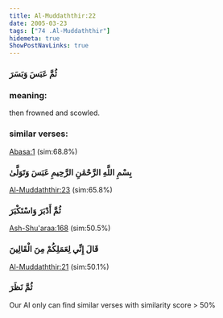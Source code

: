 ```yaml
---
title: Al-Muddaththir:22
date: 2005-03-23
tags: ["74 .Al-Muddaththir"]
hidemeta: true 
ShowPostNavLinks: true 
---
```

### ثُمَّ عَبَسَ وَبَسَرَ
### meaning: 
then frowned and scowled.
### similar verses: 

[Abasa:1](/80/1) (sim:68.8%)

### بِسْمِ اللَّهِ الرَّحْمَٰنِ الرَّحِيمِ عَبَسَ وَتَوَلَّىٰ

[Al-Muddaththir:23](/74/23) (sim:65.8%)

### ثُمَّ أَدْبَرَ وَاسْتَكْبَرَ

[Ash-Shu'araa:168](/26/168) (sim:50.5%)

### قَالَ إِنِّي لِعَمَلِكُمْ مِنَ الْقَالِينَ

[Al-Muddaththir:21](/74/21) (sim:50.1%)

### ثُمَّ نَظَرَ

Our AI only can find similar verses with similarity score > 50% 
